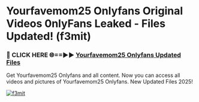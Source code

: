 # Yourfavemom25 Onlyfans Original Videos 0nlyFans Leaked - Files Updated! (f3mit)

<h3>🔴 CLICK HERE 🌐==►► <a href="https://tinyurl.com/ehrbuxhb" rel="nofollow">Yourfavemom25 Onlyfans Updated Files</a></h3>

Get Yourfavemom25 Onlyfans and all content. Now you can access all videos and pictures of Yourfavemom25 Onlyfans. New Updated Files 2025!

[![f3mit](https://i.imgur.com/lVYEuWS.gif)](https://tinyurl.com/ehrbuxhb)
